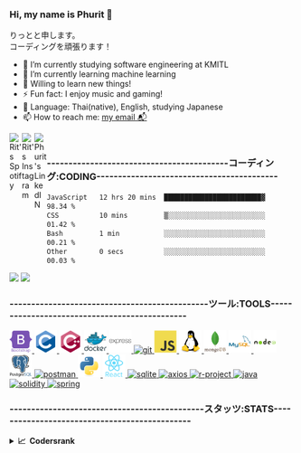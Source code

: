 ### Hi, my name is Phurit 👋
りっとと申します。<br/>
コーディングを頑張ります！

<ul>
  <li>🔭 I’m currently studying software engineering at KMITL </li>
  <li> 🌱 I’m currently learning machine learning </li>
  <li> 🤔 Willing to learn new things! </li>
  <li> ⚡ Fun fact: I enjoy music and gaming! </li>
 <li> 💬 Language: Thai(native), English, studying Japanese </li>
  <li> 📫 How to reach me: <a href="mailto:phuritwarapat@gmail.com?">my email 📬</a></li>
</ul>

<a href="https://open.spotify.com/user/35ju1yqmghqtucsvrde2zfvrm?si=e5119e6865564e64">
  <img align="left" alt="Rit's Spotify" width="22px" src="https://www.vectorlogo.zone/logos/spotify/spotify-tile.svg" />
</a>
<a href="https://www.instagram.com/rit.wrp/">
  <img align="left" alt="Rit's Instagram" width="22px" src="https://raw.githubusercontent.com/hussainweb/hussainweb/main/icons/instagram.png" />
</a>
<a href="https://www.linkedin.com/in/phurit-warapattanapong-022b69222/">
  <img align="left" alt="Phurit's LinkedIN" width="22px" src="https://raw.githubusercontent.com/peterthehan/peterthehan/master/assets/linkedin.svg" />
</a>
<br/>

### ------------------------------------------コーディング:CODING------------------------------------------
<!--START_SECTION:waka-->

```text
JavaScript   12 hrs 20 mins  ████████████████████████▓   98.34 %
CSS          10 mins         ▒░░░░░░░░░░░░░░░░░░░░░░░░   01.42 %
Bash         1 min           ░░░░░░░░░░░░░░░░░░░░░░░░░   00.21 %
Other        0 secs          ░░░░░░░░░░░░░░░░░░░░░░░░░   00.03 %
```

<!--END_SECTION:waka-->
<p align= "left">
  <img height= "150" src="https://github-readme-stats.vercel.app/api?username=rit1217&theme=buefy&show_icons=true&include_all_commits=true" />
  <img height= "150" src="https://github-readme-stats.vercel.app/api/top-langs/?username=rit1217&layout=compact" />
</p>
<!-- <a href="https://github.com/rit1217/github-readme-stats">
  <img align="center" src="https://github-readme-stats.vercel.app/api/pin/?username=rit1217&repo=github-readme-stats" />
</a>
<a href="https://github.com/rit1217/convoychat">
  <img align="center" src="https://github-readme-stats.vercel.app/api/pin/?username=rit1217&repo=convoychat" />
</a> -->
 
 
 ### ----------------------------------------------ツール:TOOLS----------------------------------------------
<p align="left"> <a href="https://getbootstrap.com" target="_blank"> <img src="https://raw.githubusercontent.com/devicons/devicon/master/icons/bootstrap/bootstrap-plain-wordmark.svg" alt="bootstrap" width="40" height="40"/> </a> <a href="https://www.cprogramming.com/" target="_blank"> <img src="https://raw.githubusercontent.com/devicons/devicon/master/icons/c/c-original.svg" alt="c" width="40" height="40"/> </a> <a href="https://www.w3schools.com/cpp/" target="_blank"> <img src="https://raw.githubusercontent.com/devicons/devicon/master/icons/cplusplus/cplusplus-original.svg" alt="cplusplus" width="40" height="40"/> </a> <a href="https://www.docker.com/" target="_blank"> <img src="https://raw.githubusercontent.com/devicons/devicon/master/icons/docker/docker-original-wordmark.svg" alt="docker" width="40" height="40"/> </a> <a href="https://expressjs.com" target="_blank"> <img src="https://raw.githubusercontent.com/devicons/devicon/master/icons/express/express-original-wordmark.svg" alt="express" width="40" height="40"/> </a> <a href="https://git-scm.com/" target="_blank"> <img src="https://www.vectorlogo.zone/logos/git-scm/git-scm-icon.svg" alt="git" width="40" height="40"/> </a> <a href="https://developer.mozilla.org/en-US/docs/Web/JavaScript" target="_blank"> <img src="https://raw.githubusercontent.com/devicons/devicon/master/icons/javascript/javascript-original.svg" alt="javascript" width="40" height="40"/> </a> <a href="https://www.linux.org/" target="_blank"> <img src="https://raw.githubusercontent.com/devicons/devicon/master/icons/linux/linux-original.svg" alt="linux" width="40" height="40"/> </a> <a href="https://www.mongodb.com/" target="_blank"> <img src="https://raw.githubusercontent.com/devicons/devicon/master/icons/mongodb/mongodb-original-wordmark.svg" alt="mongodb" width="40" height="40"/> </a> <a href="https://www.mysql.com/" target="_blank"> <img src="https://raw.githubusercontent.com/devicons/devicon/master/icons/mysql/mysql-original-wordmark.svg" alt="mysql" width="40" height="40"/> </a> <a href="https://nodejs.org" target="_blank"> <img src="https://raw.githubusercontent.com/devicons/devicon/master/icons/nodejs/nodejs-original-wordmark.svg" alt="nodejs" width="40" height="40"/> </a> <a href="https://www.postgresql.org" target="_blank"> <img src="https://raw.githubusercontent.com/devicons/devicon/master/icons/postgresql/postgresql-original-wordmark.svg" alt="postgresql" width="40" height="40"/> </a> <a href="https://postman.com" target="_blank"> <img src="https://www.vectorlogo.zone/logos/getpostman/getpostman-icon.svg" alt="postman" width="40" height="40"/> </a> <a href="https://www.python.org" target="_blank"> <img src="https://raw.githubusercontent.com/devicons/devicon/master/icons/python/python-original.svg" alt="python" width="40" height="40"/> </a> <a href="https://reactjs.org/" target="_blank"> <img src="https://raw.githubusercontent.com/devicons/devicon/master/icons/react/react-original-wordmark.svg" alt="react" width="40" height="40"/> </a> <a href="https://www.sqlite.org/" target="_blank"> <img src="https://www.vectorlogo.zone/logos/sqlite/sqlite-icon.svg" alt="sqlite" width="40" height="40"/> </a>  
<a href="https://github.com/axios/axios" target="_blank"> <img src="https://www.vectorlogo.zone/logos/axios/axios-icon.svg" alt="axios" width="40" height="40"/> </a> 
<a href="https://www.r-project.org/" target="_blank"> <img src="https://www.vectorlogo.zone/logos/r-project/r-project-icon.svg" alt="r-project" width="40" height="40"/> </a>
<a href="https://www.java.com/en/" target="_blank"> <img src="https://www.vectorlogo.zone/logos/java/java-icon.svg" alt="java" width="40" height="40"/> </a>
<a href="https://docs.soliditylang.org/en/v0.8.13/" target="_blank"> <img src="https://www.vectorlogo.zone/logos/ethereum/ethereum-icon.svg" alt="solidity" width="40" height="40"/> </a>
<a href="https://spring.io/" target="_blank"> <img src="https://www.vectorlogo.zone/logos/springio/springio-icon.svg" alt="spring" width="40" height="40"/> </a></p>


### ---------------------------------------------スタッツ:STATS----------------------------------------------
<details>
    <summary><b>📈&nbsp;&nbsp;Codersrank&nbsp;&nbsp;</b></summary>

  <br/>
  <a href='https://profile.codersrank.io/user/rit1217/'>
  <img src='http://cr-skills-chart-widget.azurewebsites.net/api/api?username=rit1217&padding=30&skills=angular,batchfile,c,C%23,coffeescript,dart,go,html,json,java,javascript,less,mysql,php,pandas,perl,python,reactjs,scss,shell,svelte,swift,typescript,vue'>
    <img
  src="https://cr-ss-service.azurewebsites.net/api/ScreenShot?widget=summary&username=rit1217&badges=3&show-avatar=false&style=--header-bg-color:%23000;--border-radius:2px" width="600"
/>
  </a>
  
</details>

